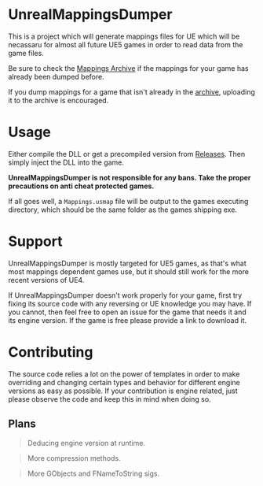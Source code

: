 # UnrealMappingsDumper

This is a project which will generate mappings files for UE which will be necassaru for almost all future UE5 games in order to read data from the game files.

Be sure to check the [Mappings Archive](https://github.com/OutTheShade/Unreal-Mappings-Archive) if the mappings for your game has already been dumped before. 

If you dump mappings for a game that isn't already in the [archive](https://github.com/OutTheShade/Unreal-Mappings-Archive), uploading it to the archive is encouraged.

# Usage

Either compile the DLL or get a precompiled version from [Releases](https://github.com/OutTheShade/UnrealMappingsDumper/releases). Then simply inject the DLL into the game. 

**UnrealMappingsDumper is not responsible for any bans. Take the proper precautions on anti cheat protected games.**

If all goes well, a `Mappings.usmap` file will be output to the games executing directory, which should be the same folder as the games shipping exe.

# Support

UnrealMappingsDumper is mostly targeted for UE5 games, as that's what most mappings dependent games use, but it should still work for the more recent versions of UE4.

If UnrealMappingsDumper doesn't work properly for your game, first try fixing its source code with any reversing or UE knowledge you may have. If you cannot, then feel free to open an issue for the game that needs it and its engine version. If the game is free please provide a link to download it.

# Contributing

The source code relies a lot on the power of templates in order to make overriding and changing certain types and behavior for different engine versions as easy as possible. If your contribution is engine related, just please observe the code and keep this in mind when doing so. 

## Plans

> Deducing engine version at runtime.

> More compression methods.

> More GObjects and FNameToString sigs.
